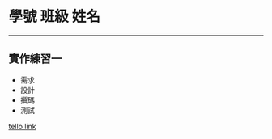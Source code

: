 # 學號 班級 姓名 #


----------

## 實作練習一 ##

- 需求
- 設計
- 撰碼
- 測試

[tello link](https://trello.com/b/RAKZeDA4/oose-b )